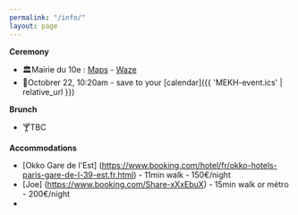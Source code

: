 ```yaml
---
permalink: "/info/"
layout: page
---
```



**Ceremony**
* 🏛️Mairie du 10e : [Maps](https://goo.gl/maps/3NCW694jz3fv4mjJ6) - [Waze](https://www.waze.com/en/live-map/directions/fr/idf/paris/mairie-du-10eme-arrondissement?place=ChIJg1YM0Q5u5kcRXdem_tWJycg) 
* 📆Octobrer 22, 10:20am - save to your [calendar]({{ 'MEKH-event.ics' | relative_url }})  

**Brunch**
* 🍸TBC

**Accommodations**
* [Okko Gare de l'Est] (https://www.booking.com/hotel/fr/okko-hotels-paris-gare-de-l-39-est.fr.html) - 11min walk - 150€/night
* [Joe] (https://www.booking.com/Share-xXxEbuX) - 15min walk or métro - 200€/night
*  
